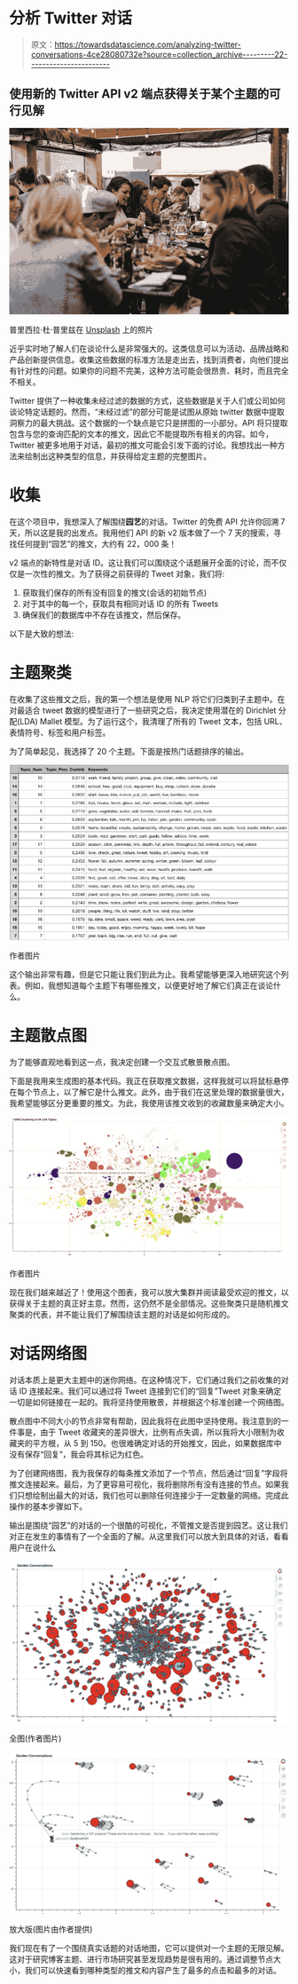 # 分析 Twitter 对话

> 原文：<https://towardsdatascience.com/analyzing-twitter-conversations-4ce28080732e?source=collection_archive---------22----------------------->

## 使用新的 Twitter API v2 端点获得关于某个主题的可行见解

![](img/5918a82b441c877cff64d7be2f4b99d1.png)

普里西拉·杜·普里兹在 [Unsplash](https://unsplash.com/s/photos/talking-eating?utm_source=unsplash&utm_medium=referral&utm_content=creditCopyText) 上的照片

近乎实时地了解人们在谈论什么是非常强大的。这类信息可以为活动、品牌战略和产品创新提供信息。收集这些数据的标准方法是走出去，找到消费者，向他们提出有针对性的问题。如果你的问题不完美，这种方法可能会很昂贵、耗时，而且完全不相关。

Twitter 提供了一种收集未经过滤的数据的方式，这些数据是关于人们或公司如何谈论特定话题的。然而，“未经过滤”的部分可能是试图从原始 twitter 数据中提取洞察力的最大挑战。这个数据的一个缺点是它只是拼图的一小部分。API 将只提取包含与您的查询匹配的文本的推文，因此它不能提取所有相关的内容。如今，Twitter 被更多地用于对话，最初的推文可能会引发下面的讨论。我想找出一种方法来绘制出这种类型的信息，并获得给定主题的完整图片。

# 收集

在这个项目中，我想深入了解围绕**园艺**的对话。Twitter 的免费 API 允许你回溯 7 天，所以这是我的出发点。我用他们 API 的新 v2 版本做了一个 7 天的搜索，寻找任何提到“园艺”的推文，大约有 22，000 条！

v2 端点的新特性是对话 ID。这让我们可以围绕这个话题展开全面的讨论，而不仅仅是一次性的推文。为了获得之前获得的 Tweet 对象，我们将:

1.  获取我们保存的所有没有回复的推文(会话的初始节点)
2.  对于其中的每一个，获取具有相同对话 ID 的所有 Tweets
3.  确保我们的数据库中不存在该推文，然后保存。

以下是大致的想法:

# 主题聚类

在收集了这些推文之后，我的第一个想法是使用 NLP 将它们归类到子主题中。在对最适合 tweet 数据的模型进行了一些研究之后，我决定使用潜在的 Dirichlet 分配(LDA) Mallet 模型。为了运行这个，我清理了所有的 Tweet 文本，包括 URL、表情符号、标签和用户标签。

为了简单起见，我选择了 20 个主题。下面是按热门话题排序的输出。

![](img/3919600deedb52dbfe37640ef8b3af1c.png)

作者图片

这个输出非常有趣，但是它只能让我们到此为止。我希望能够更深入地研究这个列表。例如，我想知道每个主题下有哪些推文，以便更好地了解它们真正在谈论什么。

# 主题散点图

为了能够直观地看到这一点，我决定创建一个交互式散景散点图。

下面是我用来生成图的基本代码。我正在获取推文数据，这样我就可以将鼠标悬停在每个节点上，以了解它是什么推文。此外，由于我们在这里处理的数据量很大，我希望能够区分更重要的推文。为此，我使用该推文收到的收藏数量来确定大小。

![](img/46738c168985bff0b4053526e71c1746.png)

作者图片

现在我们越来越近了！使用这个图表，我可以放大集群并阅读最受欢迎的推文，以获得关于主题的真正好主意。然而，这仍然不是全部情况。这些聚类只是随机推文聚类的代表，并不能让我们了解围绕该主题的对话是如何形成的。

# 对话网络图

对话本质上是更大主题中的迷你网络。在这种情况下，它们通过我们之前收集的对话 ID 连接起来。我们可以通过将 Tweet 连接到它们的“回复”Tweet 对象来确定一切是如何链接在一起的。我将坚持使用散景，并根据这个标准创建一个网络图。

散点图中不同大小的节点非常有帮助，因此我将在此图中坚持使用。我注意到的一件事是，由于 Tweet 收藏夹的差异很大，比例有点失调，所以我将大小限制为收藏夹的平方根，从 5 到 150。也很难确定对话的开始推文，因此，如果数据库中没有保存“回复”，我会将其标记为红色。

为了创建网络图，我为我保存的每条推文添加了一个节点，然后通过“回复”字段将推文连接起来。最后，为了更容易可视化，我将删除所有没有连接的节点。如果我们只想绘制出最大的对话，我们也可以删除任何连接少于一定数量的网络。完成此操作的基本步骤如下。

输出是围绕“园艺”的对话的一个很酷的可视化，不管推文是否提到园艺。这让我们对正在发生的事情有了一个全面的了解。从这里我们可以放大到具体的对话，看看用户在说什么

![](img/baa2ff491313f155c40f1061944337dd.png)

全图(作者图片)

![](img/c99335b3c277b7e8c2df5ad4994c6a6d.png)

放大版(图片由作者提供)

我们现在有了一个围绕真实话题的对话地图，它可以提供对一个主题的无限见解。这对于研究博客主题、进行市场研究甚至发现趋势是很有用的。通过调整节点大小，我们可以快速看到哪种类型的推文和内容产生了最多的点击和最多的对话。